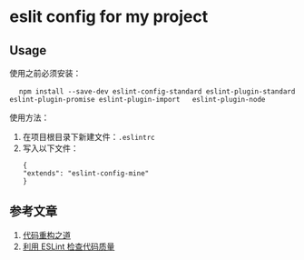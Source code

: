 #  eslit config for my project
## Usage
<p>使用之前必须安装：</p>
<pre>
  <code>npm install --save-dev eslint-config-standard eslint-plugin-standard eslint-plugin-promise eslint-plugin-import   eslint-plugin-node</code></pre>
<p></p>
<p>使用方法：</p>
<ol>
<li>在项目根目录下新建文件：<code>.eslintrc</code></li>
<li>写入以下文件：
<pre>
<code>{</code>
<code>"extends": "eslint-config-mine"</code>
<code>}</code>
</pre>
</li>
</ol>

## 参考文章
<ol>
  <li>
    <a href="https://mp.weixin.qq.com/s/vn5BH51CK9F1EDq7gIDODQ">代码重构之道</a>
  </li>
  <li>
    <a href="http://morning.work/page/maintainable-nodejs/getting-started-with-eslint.html">利用 ESLint 检查代码质量</a>
  </li>
</ol>

